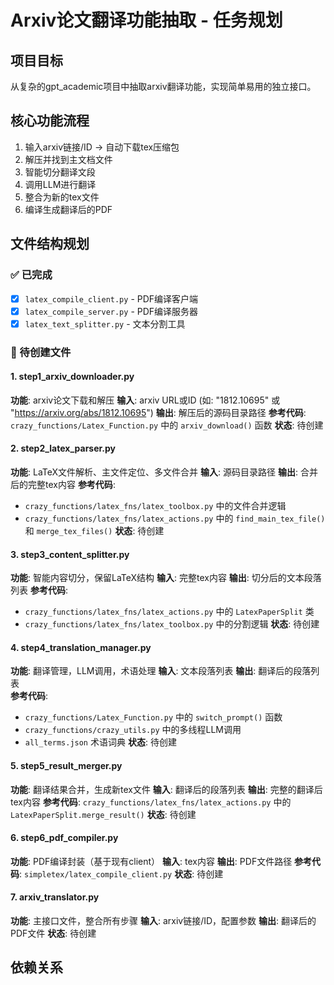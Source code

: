 # Arxiv论文翻译功能抽取 - 任务规划

## 项目目标
从复杂的gpt_academic项目中抽取arxiv翻译功能，实现简单易用的独立接口。

## 核心功能流程
1. 输入arxiv链接/ID → 自动下载tex压缩包
2. 解压并找到主文档文件
3. 智能切分翻译文段
4. 调用LLM进行翻译
5. 整合为新的tex文件
6. 编译生成翻译后的PDF

## 文件结构规划

### ✅ 已完成
- [x] `latex_compile_client.py` - PDF编译客户端
- [x] `latex_compile_server.py` - PDF编译服务器
- [x] `latex_text_splitter.py` - 文本分割工具

### 🚧 待创建文件

#### 1. step1_arxiv_downloader.py
**功能**: arxiv论文下载和解压
**输入**: arxiv URL或ID (如: "1812.10695" 或 "https://arxiv.org/abs/1812.10695")
**输出**: 解压后的源码目录路径
**参考代码**: `crazy_functions/Latex_Function.py` 中的 `arxiv_download()` 函数
**状态**: 待创建

#### 2. step2_latex_parser.py  
**功能**: LaTeX文件解析、主文件定位、多文件合并
**输入**: 源码目录路径
**输出**: 合并后的完整tex内容
**参考代码**: 
- `crazy_functions/latex_fns/latex_toolbox.py` 中的文件合并逻辑
- `crazy_functions/latex_fns/latex_actions.py` 中的 `find_main_tex_file()` 和 `merge_tex_files()`
**状态**: 待创建

#### 3. step3_content_splitter.py
**功能**: 智能内容切分，保留LaTeX结构
**输入**: 完整tex内容
**输出**: 切分后的文本段落列表
**参考代码**: 
- `crazy_functions/latex_fns/latex_actions.py` 中的 `LatexPaperSplit` 类
- `crazy_functions/latex_fns/latex_toolbox.py` 中的分割逻辑
**状态**: 待创建

#### 4. step4_translation_manager.py
**功能**: 翻译管理，LLM调用，术语处理
**输入**: 文本段落列表
**输出**: 翻译后的段落列表  
**参考代码**:
- `crazy_functions/Latex_Function.py` 中的 `switch_prompt()` 函数
- `crazy_functions/crazy_utils.py` 中的多线程LLM调用
- `all_terms.json` 术语词典
**状态**: 待创建

#### 5. step5_result_merger.py
**功能**: 翻译结果合并，生成新tex文件
**输入**: 翻译后的段落列表
**输出**: 完整的翻译后tex内容
**参考代码**: `crazy_functions/latex_fns/latex_actions.py` 中的 `LatexPaperSplit.merge_result()`
**状态**: 待创建

#### 6. step6_pdf_compiler.py
**功能**: PDF编译封装（基于现有client）
**输入**: tex内容
**输出**: PDF文件路径
**参考代码**: `simpletex/latex_compile_client.py`
**状态**: 待创建

#### 7. arxiv_translator.py
**功能**: 主接口文件，整合所有步骤
**输入**: arxiv链接/ID，配置参数
**输出**: 翻译后的PDF文件
**状态**: 待创建

## 依赖关系
